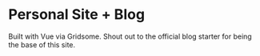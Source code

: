 # Personal Site + Blog

Built with Vue via Gridsome. Shout out to the official blog starter for being the base of this site.
